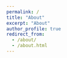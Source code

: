 ```yaml
---
permalink: /
title: "About"
excerpt: "About"
author_profile: true
redirect_from: 
  - /about/
  - /about.html
---
```


